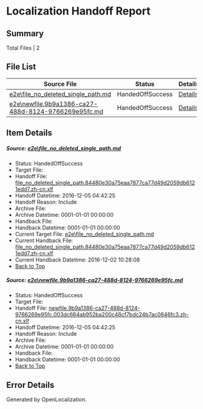 # <a name='report-top'></a> Localization Handoff Report

## Summary
 Total Files | 2

## File List
 Source File | Status | Details 
 ----------- | ------ | ------- 
 [e2e\file_no_deleted_single_path.md](https://github.com/OpenLocalizationTestOrg/ol-test0/blob/afe9c179d6815f314a1844719169bae7cde764d9/e2e/file_no_deleted_single_path.md) | HandedOffSuccess | [Details](#bddc27f8a25bacd8b3d183df8975f8ccf00b03543)
 [e2e\newfile.9b9a1386-ca27-488d-8124-9766269e95fc.md](https://github.com/OpenLocalizationTestOrg/ol-test0/blob/afe9c179d6815f314a1844719169bae7cde764d9/e2e/newfile.9b9a1386-ca27-488d-8124-9766269e95fc.md) | HandedOffSuccess | [Details](#afbcb9dfb20fabaf306caf4a328f54acb8b8c0ba5)

## Item Details
##### <a name='bddc27f8a25bacd8b3d183df8975f8ccf00b03543'></a> Source: [e2e\file_no_deleted_single_path.md](https://github.com/OpenLocalizationTestOrg/ol-test0/blob/afe9c179d6815f314a1844719169bae7cde764d9/e2e/file_no_deleted_single_path.md)
* Status: HandedOffSuccess
* Target File: 
* Handoff File: [file_no_deleted_single_path.84480e30a75eaa7877ca77d49d2059db6121edd7.zh-cn.xlf](https://github.com/OpenLocalizationTestOrg/ol-test0-handoff/blob/6bb2916bfbbb2983a7182ceffa06c8985b9ac1f6/ol-handoff/OpenLocalizationTestOrg/ol-test0-zhcn/shujia/mt/file_no_deleted_single_path.84480e30a75eaa7877ca77d49d2059db6121edd7.zh-cn.xlf)
* Handoff Datetime: 2016-12-05 04:42:25
* Handoff Reason: Include
* Archive File: 
* Archive Datetime: 0001-01-01 00:00:00
* Handback File: 
* Handback Datetime: 0001-01-01 00:00:00
* Current Target File: [e2e\file_no_deleted_single_path.md](https://github.com/OpenLocalizationTestOrg/ol-test0-zhcn/blob/d0784171128b6889480e1793ceede06aff0bba81/e2e/file_no_deleted_single_path.md)
* Current Handback File: [file_no_deleted_single_path.84480e30a75eaa7877ca77d49d2059db6121edd7.zh-cn.xlf](https://github.com/OpenLocalizationTestOrg/ol-test0-handback/blob/1cfacf31c02a8397c245c37f250f76dc2d6b9d0d/ol-handback/OpenLocalizationTestOrg/ol-test0-zhcn/shujia/mt/file_no_deleted_single_path.84480e30a75eaa7877ca77d49d2059db6121edd7.zh-cn.xlf)
* Current Handback Datetime: 2016-12-02 10:28:08
* [Back to Top](#report-top)

##### <a name='afbcb9dfb20fabaf306caf4a328f54acb8b8c0ba5'></a> Source: [e2e\newfile.9b9a1386-ca27-488d-8124-9766269e95fc.md](https://github.com/OpenLocalizationTestOrg/ol-test0/blob/afe9c179d6815f314a1844719169bae7cde764d9/e2e/newfile.9b9a1386-ca27-488d-8124-9766269e95fc.md)
* Status: HandedOffSuccess
* Target File: 
* Handoff File: [newfile.9b9a1386-ca27-488d-8124-9766269e95fc.003dc664ab952ba200c48cf7bdc24b7ac0646fc3.zh-cn.xlf](https://github.com/OpenLocalizationTestOrg/ol-test0-handoff/blob/6bb2916bfbbb2983a7182ceffa06c8985b9ac1f6/ol-handoff/OpenLocalizationTestOrg/ol-test0-zhcn/shujia/mt/newfile.9b9a1386-ca27-488d-8124-9766269e95fc.003dc664ab952ba200c48cf7bdc24b7ac0646fc3.zh-cn.xlf)
* Handoff Datetime: 2016-12-05 04:42:25
* Handoff Reason: Include
* Archive File: 
* Archive Datetime: 0001-01-01 00:00:00
* Handback File: 
* Handback Datetime: 0001-01-01 00:00:00
* [Back to Top](#report-top)


## Error Details

Generated by OpenLocalization.
